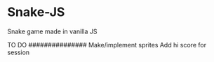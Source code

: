 # Snake-JS
Snake game made in vanilla JS

TO DO
###############
Make/implement sprites
Add hi score for session
